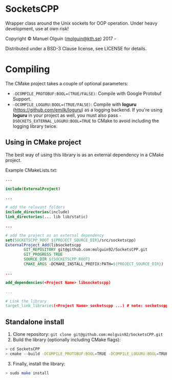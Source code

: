 # SocketsCPP
Wrapper class around the Unix sockets for OOP operation.
Under heavy development, use at own risk!

Copyright © Manuel Olguín (molguin@kth.se) 2017 -

Distributed under a BSD-3 Clause license, see LICENSE
for details.

# Compiling

The CMake project takes a couple of optional parameters:

- `-DCOMPILE_PROTOBUF:BOOL=(TRUE/FALSE)`:
Compile with Google Protobuf Support.
- `-DCOMPILE_LOGURU:BOOL=(TRUE/FALSE)`:
Compile with **loguru** (https://github.com/emilk/loguru) as a logging
backend. If you're using **loguru** in your project as well, you must
also pass `-DSOCKETS_EXTERNAL_LOGURU:BOOL=TRUE` to CMake to avoid
including the logging library twice.

## Using in CMake project

The best way of using this library is as an external dependency
in a CMake project.

Example CMakeLists.txt:

```cmake
...

include(ExternalProject)

...

# add the relevant folders
include_directories(include)
link_directories(... lib lib/static)

...

# add the project as an external dependency
set(SOCKETSCPP_ROOT ${PROJECT_SOURCE_DIR}/src/socketscpp)
ExternalProject_Add(libsocketscpp
        GIT_REPOSITORY git@github.com:molguin92/SocketsCPP.git
        GIT_PROGRESS TRUE
        SOURCE_DIR ${SOCKETSCPP_ROOT}
        CMAKE_ARGS -DCMAKE_INSTALL_PREFIX:PATH=${PROJECT_SOURCE_DIR})

...

add_dependencies(<Project Name> libsocketscpp)

...

# Link the library
target_link_libraries(<Project Name> socketscpp ...) # note: socketscpp
```

## Standalone install

1. Clone repository: `git clone git@github.com:molguin92/SocketsCPP.git`
2. Build the library (optionally including CMake flags):

```bash
> cd SocketsCPP
> cmake --build -DCOMPILE_PROTOBUF:BOOL=TRUE -DCOMPILE_LOGURU:BOOL=TRUE
```

3. Finally, install the library:
```bash
> sudo make install
```
